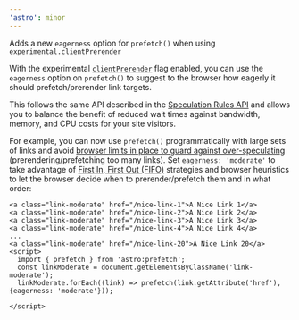 ```yaml
---
'astro': minor
---
```


Adds a new `eagerness` option for `prefetch()` when using `experimental.clientPrerender`

With the experimental [`clientPrerender`](https://docs.astro.build/en/reference/experimental-flags/client-prerender/) flag enabled, you can use the `eagerness` option on `prefetch()` to suggest to the browser how eagerly it should prefetch/prerender link targets.

This follows the same API described in the [Speculation Rules API](https://developer.mozilla.org/en-US/docs/Web/HTML/Element/script/type/speculationrules#eagerness) and allows you to balance the benefit of reduced wait times against bandwidth, memory, and CPU costs for your site visitors.

For example, you can now use `prefetch()` programmatically with large sets of links and avoid [browser limits in place to guard against over-speculating](https://developer.chrome.com/blog/speculation-rules-improvements#chrome-limits)  (prerendering/prefetching too many links). Set `eagerness: 'moderate'` to take advantage of [First In, First Out (FIFO)](https://en.wikipedia.org/wiki/FIFO_(computing_and_electronics)) strategies and browser heuristics to let the browser decide when to prerender/prefetch them and in what order:

```astro
<a class="link-moderate" href="/nice-link-1">A Nice Link 1</a>
<a class="link-moderate" href="/nice-link-2">A Nice Link 2</a>
<a class="link-moderate" href="/nice-link-3">A Nice Link 3</a>
<a class="link-moderate" href="/nice-link-4">A Nice Link 4</a>
...
<a class="link-moderate" href="/nice-link-20">A Nice Link 20</a>
<script>
  import { prefetch } from 'astro:prefetch';
  const linkModerate = document.getElementsByClassName('link-moderate');
  linkModerate.forEach((link) => prefetch(link.getAttribute('href'), {eagerness: 'moderate'}));
  
</script>
```
